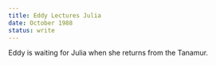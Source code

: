 ```yaml
---
title: Eddy Lectures Julia
date: October 1988 
status: write
---
```

Eddy is waiting for Julia when she returns from the Tanamur. 